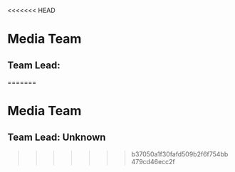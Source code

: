 <<<<<<< HEAD
# Media Team

## Team Lead:
=======
# Media Team 

## Team Lead: Unknown 


>>>>>>> b37050a1f30fafd509b2f6f754bb479cd46ecc2f

